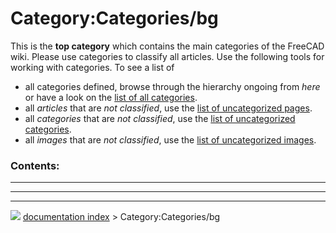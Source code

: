 # Category:Categories/bg
This is the **top category** which contains the main categories of the FreeCAD wiki. Please use categories to classify all articles. Use the following tools for working with categories. To see a list of

-   all categories defined, browse through the hierarchy ongoing from *here* or have a look on the [list of all categories](Special_Categories.md).
-   all *articles* that are *not classified*, use the [list of uncategorized pages](Special_Uncategorizedpages.md).
-   all *categories* that are *not classified*, use the [list of uncategorized categories](Special_Uncategorizedcategories.md).
-   all *images* that are *not classified*, use the [list of uncategorized images](Special_Uncategorizedimages.md).

### Contents:

  -- -- --
        
        
        
        
  -- -- --



---
![](images/Right_arrow.png) [documentation index](../README.md) > Category:Categories/bg
